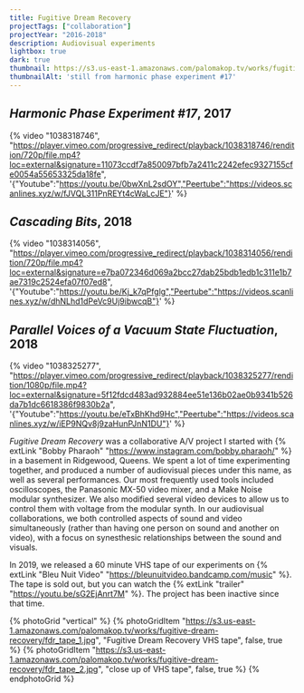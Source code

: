 ```yaml
---
title: Fugitive Dream Recovery
projectTags: ["collaboration"]
projectYear: "2016-2018"
description: Audiovisual experiments
lightbox: true
dark: true
thumbnail: https://s3.us-east-1.amazonaws.com/palomakop.tv/works/fugitive-dream-recovery/harmonic_phase.JPG
thumbnailAlt: 'still from harmonic phase experiment #17'
---
```


## *Harmonic Phase Experiment #17*, 2017

{% video "1038318746", "https://player.vimeo.com/progressive_redirect/playback/1038318746/rendition/720p/file.mp4?loc=external&signature=11073ccdf7a850097bfb7a2411c2242efec9327155cfe0054a55653325da18fe", '{"Youtube":"https://youtu.be/0bwXnL2sdOY","Peertube":"https://videos.scanlines.xyz/w/fJVQL311PnREYt4cWaLcJE"}' %}

## *Cascading Bits*, 2018

{% video "1038314056", "https://player.vimeo.com/progressive_redirect/playback/1038314056/rendition/720p/file.mp4?loc=external&signature=e7ba072346d069a2bcc27dab25bdb1edb1c311e1b7ae7319c2524efa07f07ed8", '{"Youtube":"https://youtu.be/Kj_k7qPfglg","Peertube":"https://videos.scanlines.xyz/w/dhNLhd1dPeVc9Uj9ibwcqB"}' %}

## *Parallel Voices of a Vacuum State Fluctuation*, 2018

{% video "1038325277", "https://player.vimeo.com/progressive_redirect/playback/1038325277/rendition/1080p/file.mp4?loc=external&signature=5f12fdcd483ad932884ee51e136b02ae0b9341b526da7b1dc6618386f9830b2a", '{"Youtube":"https://youtu.be/eTxBhKhd9Hc","Peertube":"https://videos.scanlines.xyz/w/iEP9NQv8j9zaHunPJnN1DU"}' %}

*Fugitive Dream Recovery* was a collaborative A/V project I started with {% extLink "Bobby Pharaoh" "https://www.instagram.com/bobby.pharaoh/" %} in a basement in Ridgewood, Queens. We spent a lot of time experimenting together, and produced a number of audiovisual pieces under this name, as well as several performances. Our most frequently used tools included oscilloscopes, the Panasonic MX-50 video mixer, and a Make Noise modular synthesizer. We also modified several video devices to allow us to control them with voltage from the modular synth. In our audiovisual collaborations, we both controlled aspects of sound and video simultaneously (rather than having one person on sound and another on video), with a focus on synesthesic relationships between the sound and visuals.

In 2019, we released a 60 minute VHS tape of our experiments on {% extLink "Bleu Nuit Video" "https://bleunuitvideo.bandcamp.com/music" %}. The tape is sold out, but you can watch the {% extLink "trailer" "https://youtu.be/sG2EjAnrt7M" %}. The project has been inactive since that time.

{% photoGrid "vertical" %}
{% photoGridItem "https://s3.us-east-1.amazonaws.com/palomakop.tv/works/fugitive-dream-recovery/fdr_tape_1.jpg", "Fugitive Dream Recovery VHS tape", false, true %}
{% photoGridItem "https://s3.us-east-1.amazonaws.com/palomakop.tv/works/fugitive-dream-recovery/fdr_tape_2.jpg", "close up of VHS tape", false, true %}
{% endphotoGrid %}
